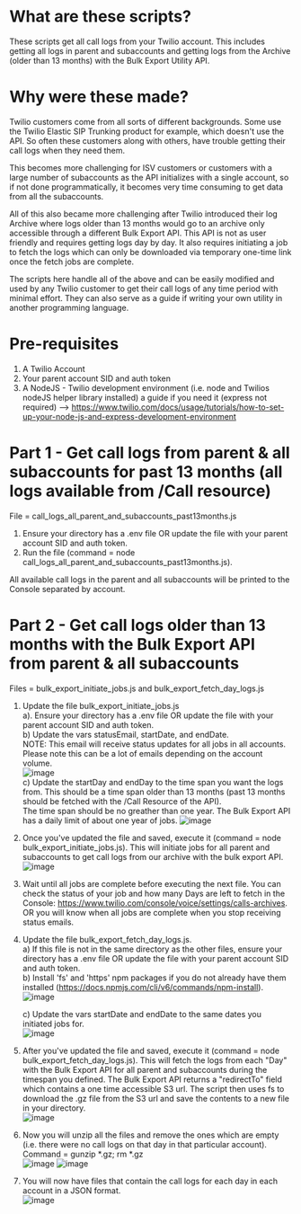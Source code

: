 # What are these scripts?
These scripts get all call logs from your Twilio account. This includes getting all logs in parent and subaccounts and getting logs from the Archive (older than 13 months) with the Bulk Export Utility API.

# Why were these made?
Twilio customers come from all sorts of different backgrounds. Some use the Twilio Elastic SIP Trunking product for example, which doesn't use the API. So often these customers along with others, have trouble getting their call logs when they need them. 

This becomes more challenging for ISV customers or customers with a large number of subaccounts as the API initializes with a single account, so if not done programmatically, it becomes very time consuming to get data from all the subaccounts.

All of this also became more challenging after Twilio introduced their log Archive where logs older than 13 months would go to an archive only accessible through a different Bulk Export API. This API is not as user friendly and requires getting logs day by day. It also requires initiating a job to fetch the logs which can only be downloaded via temporary one-time link once the fetch jobs are complete. 

The scripts here handle all of the above and can be easily modified and used by any Twilio customer to get their call logs of any time period with minimal effort. 
They can also serve as a guide if writing your own utility in another programming language.

# Pre-requisites
1. A Twilio Account
2. Your parent account SID and auth token
3. A NodeJS - Twilio development environment (i.e. node and Twilios nodeJS helper library installed) a guide if you need it (express not required) --> https://www.twilio.com/docs/usage/tutorials/how-to-set-up-your-node-js-and-express-development-environment


# Part 1 - Get call logs from parent & all subaccounts for past 13 months (all logs available from /Call resource)
File = call_logs_all_parent_and_subaccounts_past13months.js

1. Ensure your directory has a .env file OR update the file with your parent account SID and auth token.
2. Run the file (command = node call_logs_all_parent_and_subaccounts_past13months.js).

All available call logs in the parent and all subaccounts will be printed to the Console separated by account.


# Part 2 - Get call logs older than 13 months with the Bulk Export API from parent & all subaccounts
Files = bulk_export_initiate_jobs.js and bulk_export_fetch_day_logs.js

1. Update the file bulk_export_initiate_jobs.js  
    a). Ensure your directory has a .env file OR update the file with your parent account SID and auth token.  
    b) Update the vars statusEmail, startDate, and endDate.  
    NOTE: This email will receive status updates for all jobs in all accounts. Please note this can be a lot of emails depending on the account volume.  
    ![image](https://github.com/sgeddy/twilioCallLogs/assets/26208555/f394c703-820d-4fc6-ac07-f113b53bfe2d)  
    c) Update the startDay and endDay to the time span you want the logs from. This should be a time span older than 13 months (past 13 months should be fetched with the /Call Resource of the API).  
    The time span should be no greather than one year. The Bulk Export API has a daily limit of about one year of jobs. ![image](https://github.com/sgeddy/twilioCallLogs/assets/26208555/1e57de7f-df2b-4730-b756-75e67d52fb93)

7. Once you've updated the file and saved, execute it (command = node bulk_export_initiate_jobs.js). This will initiate jobs for all parent and subaccounts to get call logs from our archive with the bulk export API.
![image](https://github.com/sgeddy/twilioCallLogs/assets/26208555/6f25f0fc-26b3-441f-9a00-35091b7b15b0)

8. Wait until all jobs are complete before executing the next file. You can check the status of your job and how many Days are left to fetch in the Console: https://www.twilio.com/console/voice/settings/calls-archives.  
OR you will know when all jobs are complete when you stop receiving status emails. 

9. Update the file bulk_export_fetch_day_logs.js.  
      a) If this file is not in the same directory as the other files, ensure your directory has a .env file OR update the file with your parent account SID and auth token.  
      b) Install 'fs' and 'https' npm packages if you do not already have them installed (https://docs.npmjs.com/cli/v6/commands/npm-install).  
      ![image](https://github.com/sgeddy/twilioCallLogs/assets/26208555/c8ac3d90-bb3b-4a4f-b582-00d495784eff)  

      c) Update the vars startDate and endDate to the same dates you initiated jobs for.  
      ![image](https://github.com/sgeddy/twilioCallLogs/assets/26208555/97f5f40a-93d6-423a-89ff-69089f2bdd00)  

10. After you've updated the file and saved, execute it (command = node bulk_export_fetch_day_logs.js). This will fetch the logs from each "Day" with the Bulk Export API for all parent and subaccounts during the timespan you defined. The Bulk Export API returns a "redirectTo" field which contains a one time accessible S3 url. The script then uses fs to download the .gz file from the S3 url and save the contents to a new file in your directory.  
![image](https://github.com/sgeddy/twilioCallLogs/assets/26208555/0bb701c7-d42e-478d-a701-71ab74438e25)

11. Now you will unzip all the files and remove the ones which are empty (i.e. there were no call logs on that day in that particular account). Command = gunzip *.gz; rm *.gz  
![image](https://github.com/sgeddy/twilioCallLogs/assets/26208555/28096233-0d9d-4cce-a38a-8ac226e1b7ca) ![image](https://github.com/sgeddy/twilioCallLogs/assets/26208555/416772e5-c94f-4429-9f19-beeb24174df8)

12. You will now have files that contain the call logs for each day in each account in a JSON format.  
![image](https://github.com/sgeddy/twilioCallLogs/assets/26208555/dbfa4996-b36a-455d-ad76-0f9ba3757763)
